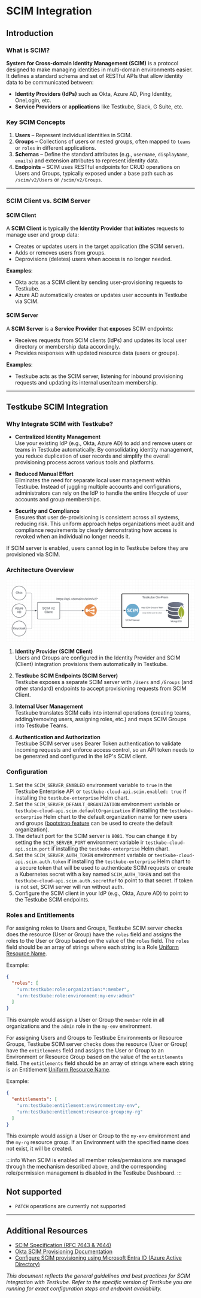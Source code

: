# SCIM Integration

## Introduction

### What is SCIM?

**System for Cross-domain Identity Management (SCIM)** is a protocol designed to make managing identities in multi-domain environments easier. It defines a standard schema and set of RESTful APIs that allow identity data to be communicated between:
- **Identity Providers (IdPs)** such as Okta, Azure AD, Ping Identity, OneLogin, etc.
- **Service Providers** or **applications** like Testkube, Slack, G Suite, etc.

### Key SCIM Concepts
1. **Users** – Represent individual identities in SCIM.
2. **Groups** – Collections of users or nested groups, often mapped to `teams` or `roles` in different applications.
3. **Schemas** – Define the standard attributes (e.g., `userName`, `displayName`, `emails`) and extension attributes to represent identity data.
4. **Endpoints** – SCIM uses RESTful endpoints for CRUD operations on Users and Groups, typically exposed under a base path such as `/scim/v2/Users` or `/scim/v2/Groups`.

---

### SCIM Client vs. SCIM Server

#### SCIM Client

A **SCIM Client** is typically the **Identity Provider** that **initiates** requests to manage user and group data:
- Creates or updates users in the target application (the SCIM server).
- Adds or removes users from groups.
- Deprovisions (deletes) users when access is no longer needed.

**Examples**:
- Okta acts as a SCIM client by sending user-provisioning requests to Testkube.
- Azure AD automatically creates or updates user accounts in Testkube via SCIM.

#### SCIM Server

A **SCIM Server** is a **Service Provider** that **exposes** SCIM endpoints:
- Receives requests from SCIM clients (IdPs) and updates its local user directory or membership data accordingly.
- Provides responses with updated resource data (users or groups).

**Examples**:
- Testkube acts as the SCIM server, listening for inbound provisioning requests and updating its internal user/team membership.

---

## Testkube SCIM Integration

### Why Integrate SCIM with Testkube?
- **Centralized Identity Management**  
  Use your existing IdP (e.g., Okta, Azure AD) to add and remove users or teams in Testkube automatically. By consolidating identity management, you reduce duplication of user records and simplify the overall provisioning process across various tools and platforms.

- **Reduced Manual Effort**  
  Eliminates the need for separate local user management within Testkube. Instead of juggling multiple accounts and configurations, administrators can rely on the IdP to handle the entire lifecycle of user accounts and group memberships.

- **Security and Compliance**  
  Ensures that user de-provisioning is consistent across all systems, reducing risk. This uniform approach helps organizations meet audit and compliance requirements by clearly demonstrating how access is revoked when an individual no longer needs it.

If SCIM server is enabled, users cannot log in to Testkube before they are provisioned via SCIM.

### Architecture Overview

![SCIM Architecture](../../img/scim-architecture.png)

1. **Identity Provider (SCIM Client)**  
   Users and Groups are configured in the Identity Provider and SCIM (Client) integration provisions them automatically in Testkube.

2. **Testkube SCIM Endpoints (SCIM Server)**  
   Testkube exposes a separate SCIM server with `/Users` and `/Groups` (and other standard) endpoints to accept provisioning requests from SCIM Client.

3. **Internal User Management**  
   Testkube translates SCIM calls into internal operations (creating teams, adding/removing users, assigning roles, etc.) and maps SCIM Groups into Testkube Teams.

4. **Authentication and Authorization**  
   Testkube SCIM server uses Bearer Token authentication to validate incoming requests and enforce access control, so an API token needs to be generated and configured in the IdP's SCIM client.

### Configuration

1. Set the `SCIM_SERVER_ENABLED` environment variable to `true` in the Testkube Enterprise API or `testkube-cloud-api.scim.enabled: true` if installing the `testkube-enterprise` Helm chart.
2. Set the `SCIM_SERVER_DEFAULT_ORGANIZATION` environment variable or `testkube-cloud-api.scim.defaultOrganization` if installing the `testkube-enterprise` Helm chart to the default organization name for new users and groups ([bootstrap feature](https://docs.testkube.io/articles/install/advanced-install#bootstrap-user-mapping) can be used to create the default organization).
3. The default port for the SCIM server is `8081`. You can change it by setting the `SCIM_SERVER_PORT` environment variable ir `testkube-cloud-api.scim.port` if installing the `testkube-enterprise` Helm chart.
4. Set the `SCIM_SERVER_AUTH_TOKEN` environment variable or `testkube-cloud-api.scim.auth.token` if installing the `testkube-enterprise` Helm chart to a secure token that will be used to authenticate SCIM requests or create a Kubernetes secret with a key named `SCIM_AUTH_TOKEN` and set the `testkube-cloud-api.scim.auth.secretRef` to point to that secret. If token is not set, SCIM server will run without auth.
5. Configure the SCIM client in your IdP (e.g., Okta, Azure AD) to point to the Testkube SCIM endpoints.

### Roles and Entitlements

For assigning roles to Users and Groups, Testkube SCIM server checks does the resource (User or Group) have the `roles` field and assigns the roles to the User or Group based on the value of the `roles` field.
The `roles` field should be an array of strings where each string is a Role [Uniform Resource Name](https://en.wikipedia.org/wiki/Uniform_Resource_Name).

Example:
```json
{
  "roles": [
    "urn:testkube:role:organization:*:member",
    "urn:testkube:role:environment:my-env:admin"
  ]
}
```

This example would assign a User or Group the `member` role in all organizations and the `admin` role in the `my-env` environment.

For assigning Users and Groups to Testkube Environments or Resource Groups, Testkube SCIM server checks does the resource (User or Group) have the `entitlements` field and assigns the User or Group to an Environment or Resource Group based on the value of the `entitlements` field.
The `entitlements` field should be an array of strings where each string is an Entitlement [Uniform Resource Name](https://en.wikipedia.org/wiki/Uniform_Resource_Name).

Example:
```json
{
  "entitlements": [
    "urn:testkube:entitlement:environment:my-env",
    "urn:testkube:entitlement:resource-group:my-rg"
  ]
}
```

This example would assign a User or Group to the `my-env` environment and the `my-rg` resource group.
If an Environment with the specified name does not exist, it will be created.

:::info
When SCIM is enabled all member roles/permissions are managed through the mechanism described above, and the 
corresponding role/permission management is disabled in the Testkube Dashboard.
:::

## Not supported
- `PATCH` operations are currently not supported

---

## Additional Resources
- [SCIM Specification (RFC 7643 & 7644)](https://datatracker.ietf.org/doc/html/rfc7643)
- [Okta SCIM Provisioning Documentation](https://help.okta.com/en-us/content/topics/apps/apps_app_integration_wizard_scim.htm)
- [Configure SCIM provisioning using Microsoft Entra ID (Azure Active Directory)](https://learn.microsoft.com/en-us/azure/databricks/admin/users-groups/scim/aad)

*This document reflects the general guidelines and best practices for SCIM integration with Testkube. Refer to the specific version of Testkube you are running for exact configuration steps and endpoint availability.*
